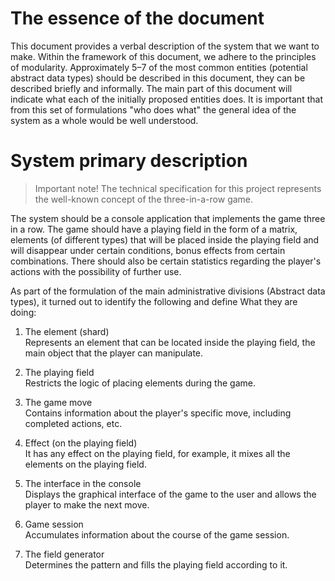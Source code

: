 # The essence of the document
This document provides a verbal description of the system that we want to make. 
Within the framework of this document, we adhere to the principles of modularity. 
Approximately 5–7 of the most common entities (potential abstract data types) should be described in this document, 
they can be described briefly and informally. The main part of this document will indicate what each of the initially 
proposed entities does. It is important that from this set of formulations "who does what" the general idea of the 
system as a whole would be well understood.

# System primary description
> Important note! The technical specification for this project represents the well-known concept of the three-in-a-row game.

The system should be a console application that implements the game three in a row. The game should have a playing
field in the form of a matrix, elements (of different types) that will be placed inside the playing field and will disappear under
certain conditions, bonus effects from certain combinations. There should also be certain statistics regarding the player's actions with
the possibility of further use. 

As part of the formulation of the main administrative divisions (Abstract data types), it turned out to identify the following and define
What they are doing:
1. The element (shard)\
   Represents an element that can be located inside the playing field, the main object that the player can manipulate.

2. The playing field \
   Restricts the logic of placing elements during the game.

3. The game move \
   Contains information about the player's specific move, including completed actions, etc.

4. Effect (on the playing field) \
   It has any effect on the playing field, for example, it mixes all the elements on the playing field.

5. The interface in the console \
   Displays the graphical interface of the game to the user and allows the player to make the next move.

6. Game session \
   Accumulates information about the course of the game session.

7. The field generator \
   Determines the pattern and fills the playing field according to it.

